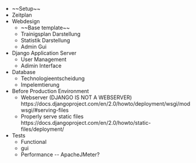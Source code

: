 <ul>
  <li>~~Setup~~</li>
  <li>Zeitplan</li>
  <li>Webdesign<ul>
    <li>~~Base template~~</li>
    <li>Trainigsplan Darstellung</li>
    <li>Statistik Darstellung</li>
    <li>Admin Gui</li>
    </ul></li>
  <li>Django Application Server<br>
  <ul>
    <li>User Management</li>
    <li>Adimin Interface</li>
  </ul>
  </li>
  <li>Database<ul>
    <li>Technologieentscheidung</li>
    <li>Impelemtierung</li>
    </ul></li>
  <li>Before Production Environment <ul>
    <li>Webserver (DJANGO IS NOT A WEBSERVER) https://docs.djangoproject.com/en/2.0/howto/deployment/wsgi/modwsgi/#serving-files</li>
    <li>Properly serve static files https://docs.djangoproject.com/en/2.0/howto/static-files/deployment/</li>
   </ul></li>
  <li>Tests
    <ul>
      <li> Functional</li>
      <li>gui</li>
      <li>Performance   -- ApacheJMeter?</li>
    </ul></li>
  

</ul>
